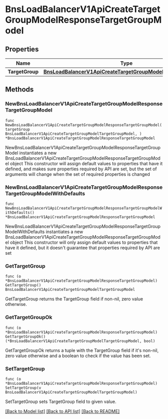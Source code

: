 # BnsLoadBalancerV1ApiCreateTargetGroupModelResponseTargetGroupModel

## Properties

Name | Type | Description | Notes
------------ | ------------- | ------------- | -------------
**TargetGroup** | [**BnsLoadBalancerV1ApiCreateTargetGroupModelTargetGroupModel**](BnsLoadBalancerV1ApiCreateTargetGroupModelTargetGroupModel.md) |  | 

## Methods

### NewBnsLoadBalancerV1ApiCreateTargetGroupModelResponseTargetGroupModel

`func NewBnsLoadBalancerV1ApiCreateTargetGroupModelResponseTargetGroupModel(targetGroup BnsLoadBalancerV1ApiCreateTargetGroupModelTargetGroupModel, ) *BnsLoadBalancerV1ApiCreateTargetGroupModelResponseTargetGroupModel`

NewBnsLoadBalancerV1ApiCreateTargetGroupModelResponseTargetGroupModel instantiates a new BnsLoadBalancerV1ApiCreateTargetGroupModelResponseTargetGroupModel object
This constructor will assign default values to properties that have it defined,
and makes sure properties required by API are set, but the set of arguments
will change when the set of required properties is changed

### NewBnsLoadBalancerV1ApiCreateTargetGroupModelResponseTargetGroupModelWithDefaults

`func NewBnsLoadBalancerV1ApiCreateTargetGroupModelResponseTargetGroupModelWithDefaults() *BnsLoadBalancerV1ApiCreateTargetGroupModelResponseTargetGroupModel`

NewBnsLoadBalancerV1ApiCreateTargetGroupModelResponseTargetGroupModelWithDefaults instantiates a new BnsLoadBalancerV1ApiCreateTargetGroupModelResponseTargetGroupModel object
This constructor will only assign default values to properties that have it defined,
but it doesn't guarantee that properties required by API are set

### GetTargetGroup

`func (o *BnsLoadBalancerV1ApiCreateTargetGroupModelResponseTargetGroupModel) GetTargetGroup() BnsLoadBalancerV1ApiCreateTargetGroupModelTargetGroupModel`

GetTargetGroup returns the TargetGroup field if non-nil, zero value otherwise.

### GetTargetGroupOk

`func (o *BnsLoadBalancerV1ApiCreateTargetGroupModelResponseTargetGroupModel) GetTargetGroupOk() (*BnsLoadBalancerV1ApiCreateTargetGroupModelTargetGroupModel, bool)`

GetTargetGroupOk returns a tuple with the TargetGroup field if it's non-nil, zero value otherwise
and a boolean to check if the value has been set.

### SetTargetGroup

`func (o *BnsLoadBalancerV1ApiCreateTargetGroupModelResponseTargetGroupModel) SetTargetGroup(v BnsLoadBalancerV1ApiCreateTargetGroupModelTargetGroupModel)`

SetTargetGroup sets TargetGroup field to given value.



[[Back to Model list]](../README.md#documentation-for-models) [[Back to API list]](../README.md#documentation-for-api-endpoints) [[Back to README]](../README.md)


